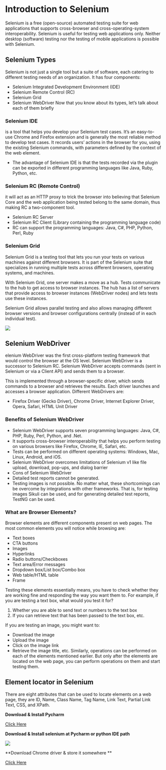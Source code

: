 # Introduction to Selenium
Selenium is a free (open-source) automated testing suite for web applications that supports cross-browser and cross-operating-system interoperability.
Selenium is useful for testing web applications only. Neither desktop (software) testing nor the testing of mobile applications is possible with Selenium.
## Selenium Types
Selenium is not just a single tool but a suite of software, each catering to different testing needs of an organization. It has four components:
- Selenium Integrated Development Environment (IDE)
- Selenium Remote Control (RC)
- Selenium Grid
- Selenium WebDriver
Now that you know about its types, let’s talk about each of them briefly
### Selenium IDE
is a tool that helps you develop your Selenium test cases. It’s an easy-to-use Chrome and Firefox extension and is generally the most reliable method to develop test cases. It records users’ actions in the browser for you, using the existing Selenium commands, with parameters defined by the context of the web element.
- The advantage of Selenium IDE is that the tests recorded via the plugin can be exported in different programming languages like Java, Ruby, Python, etc.
### Selenium RC (Remote Control)
it will act as an HTTP proxy to trick the browser into believing that Selenium Core and the web application being tested belong to the same domain, thus making RC a two-component tool.
- Selenium RC Server
- Selenium RC Client (Library containing the programming language code)
- RC can support the programming languages: Java, C#, PHP, Python, Perl, Ruby
### Selenium Grid
Selenium Grid is a testing tool that lets you run your tests on various machines against different browsers. It is part of the Selenium suite that specializes in running multiple tests across different browsers, operating systems, and machines.

With Selenium Grid, one server makes a move as a hub. Tests communicate to the hub to get access to browser instances. The hub has a list of servers that provide access to browser instances (WebDriver nodes) and lets tests use these instances.

Selenium Grid allows parallel testing and also allows managing different browser versions and browser configurations centrally (instead of in each individual test).

<img src="https://miro.medium.com/proxy/1*ZubHsUOAW_NC2-eumTwXVQ.png"/>

## Selenium WebDriver
elenium WebDriver was the first cross-platform testing framework that would control the browser at the OS level. Selenium WebDriver is a successor to Selenium RC. Selenium WebDriver accepts commands (sent in Selenium or via a Client API) and sends them to a browser.

This is implemented through a browser-specific driver, which sends commands to a browser and retrieves the results. Each driver launches and accesses a browser application. Different WebDrivers are:
- Firefox Driver (Gecko Driver), Chrome Driver, Internet Explorer Driver, Opera, Safari, HTML Unit Driver
### Benefits of Selenium WebDriver
- Selenium WebDriver supports seven programming languages: Java, C#, PHP, Ruby, Perl, Python, and .Net.
- It supports cross-browser interoperability that helps you perform testing on various browsers like Firefox, Chrome, IE, Safari, etc.
- Tests can be performed on different operating systems: Windows, Mac, Linux, Android, and iOS.
- Selenium WebDriver overcomes limitations of Selenium v1 like file upload, download, pop-ups, and dialog barrier
- Cons of Selenium WebDriver
- Detailed test reports cannot be generated.
- Testing images is not possible.
No matter what, these shortcomings can be overcome by integrations with other frameworks. That is, for testing images Sikuli can be used, and for generating detailed test reports, TestNG can be used.

### What are Browser Elements?
Browser elements are different components present on web pages. The most common elements you will notice while browsing are:
- Text boxes
- CTA buttons
- Images
- Hyperlinks
- Radio buttons/Checkboxes
- Text area/Error messages
- Dropdown box/List box/Combo box
- Web table/HTML table
- Frame

Testing these elements essentially means, you have to check whether they are working fine and responding the way you want them to. For example, if you are testing a text box, what would you test it for?

1. Whether you are able to send text or numbers to the text box
2. If you can retrieve text that has been passed to the text box, etc.

If you are testing an image, you might want to:

- Download the image
- Upload the image
- Click on the image link
- Retrieve the image title, etc.
Similarly, operations can be performed on each of the elements mentioned earlier. But only after the elements are located on the web page, you can perform operations on them and start testing them.

## Element locator in Selenium

There are eight attributes that can be used to locate elements on a web page, they are ID, Name, Class Name, Tag Name, Link Text, Partial Link Text, CSS, and XPath.

**Download & Install Pycharm**

[Click Here]("https://www.guru99.com/how-to-install-python.html")

**Download & Install selenium at Pycharm or python IDE path**


<img src="https://224926-685269-raikfcquaxqncofqfm.stackpathdns.com/wp-content/uploads/2017/04/python-selenium-4.png"/>


**Download Chrome driver & store it somewhere **

[Click Here]("https://chromedriver.chromium.org/downloads")
